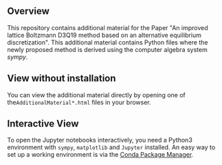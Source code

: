 Overview
--------

This repository contains additional material for the Paper 
"An improved lattice Boltzmann D3Q19 method based on an alternative equilibrium discretization".
This additional material contains Python files where the newly proposed method is 
derived using the computer algebra system *sympy*.


View without installation
-------------------------

You can view the additional material directly by opening one of the`AdditionalMaterial*.html` files in your browser.


Interactive View
----------------

To open the Jupyter notebooks interactively, you need a Python3 environment with `sympy`, `matplotlib` and `Jupyter` installed.
An easy way to set up a working environment is via the [Conda Package Manager](https://conda.io/miniconda.html).

